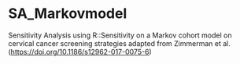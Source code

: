 # SA_Markovmodel
Sensitivity Analysis using R::Sensitivity on a Markov cohort model on cervical cancer screening strategies adapted from Zimmerman et al. (https://doi.org/10.1186/s12962-017-0075-6)
